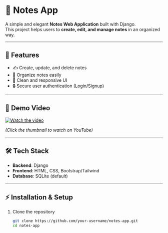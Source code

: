 # 📝 Notes App

A simple and elegant **Notes Web Application** built with Django.  
This project helps users to **create, edit, and manage notes** in an organized way.  

---

## 🚀 Features
- ✍️ Create, update, and delete notes  
- 📂 Organize notes easily  
- 🎨 Clean and responsive UI  
- 🔒 Secure user authentication (Login/Signup)  

---

## 🎥 Demo Video  

[![Watch the video](https://img.youtube.com/vi/YOUR_VIDEO_ID/0.jpg)](https://www.youtube.com/watch?v=YOUR_VIDEO_ID)  

*(Click the thumbnail to watch on YouTube)*  

---

## 🛠️ Tech Stack
- **Backend**: Django  
- **Frontend**: HTML, CSS, Bootstrap/Tailwind  
- **Database**: SQLite (default)  

---

## ⚡ Installation & Setup  

1. Clone the repository  
   ```bash
   git clone https://github.com/your-username/notes-app.git
   cd notes-app
